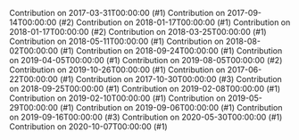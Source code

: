 Contribution on 2017-03-31T00:00:00 (#1)
Contribution on 2017-09-14T00:00:00 (#2)
Contribution on 2018-01-17T00:00:00 (#1)
Contribution on 2018-01-17T00:00:00 (#2)
Contribution on 2018-03-25T00:00:00 (#1)
Contribution on 2018-05-11T00:00:00 (#1)
Contribution on 2018-08-02T00:00:00 (#1)
Contribution on 2018-09-24T00:00:00 (#1)
Contribution on 2019-04-05T00:00:00 (#1)
Contribution on 2019-08-05T00:00:00 (#2)
Contribution on 2019-10-26T00:00:00 (#1)
Contribution on 2017-06-22T00:00:00 (#1)
Contribution on 2017-10-30T00:00:00 (#3)
Contribution on 2018-09-25T00:00:00 (#1)
Contribution on 2019-02-08T00:00:00 (#1)
Contribution on 2019-02-10T00:00:00 (#1)
Contribution on 2019-05-29T00:00:00 (#1)
Contribution on 2019-09-06T00:00:00 (#1)
Contribution on 2019-09-16T00:00:00 (#3)
Contribution on 2020-05-30T00:00:00 (#1)
Contribution on 2020-10-07T00:00:00 (#1)
